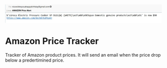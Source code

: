![Amazon Price Tracker](tracker.jpg "Amazon Price Tracker")
# Amazon Price Tracker
Tracker of Amazon product prices. It will send an email when the price drop below a predertimined price.
